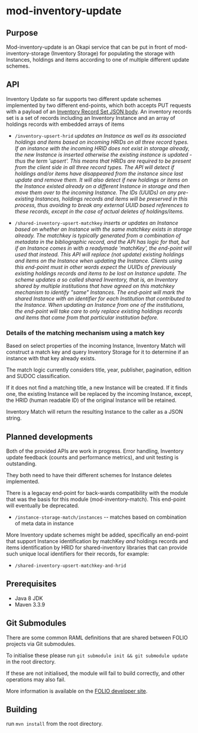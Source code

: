 # mod-inventory-update


## Purpose
Mod-inventory-update is an Okapi service that can be put in front of mod-inventory-storage (Inventory Storage) for populating the storage with Instances, holdings and items according to one of multiple different update schemes.


## API
Inventory Update so far supports two different update schemes implemented by two different end-points, which both accepts PUT requests with a payload of an [Inventory Record Set JSON body](ramls/InventoryRecordSet.json). An inventory records set is a set of records including an Inventory Instance and an array of holdings records with embedded arrays of items

* `/inventory-upsert-hrid`  _updates an Instance as well as its associated holdings and items based on incoming HRIDs on all three record types. If an instance with the incoming HRID does not exist in storage already, the new Instance is inserted otherwise the existing instance is updated - thus the term 'upsert'. This means that HRIDs are required to be present from the client side in all three record types. The API will detect if holdings and/or items have disappeared from the instance since last update and remove them. It will also detect if new holdings or items on the Instance existed already on a different Instance in storage and then move them over to the incoming Instance. The IDs (UUIDs) on any pre-existing Instances, holdings records and items will be preserved in this process, thus avoiding to break any external UUID based references to these records, except in the case of actual deletes of holdings/items._

* `/shared-inventory-upsert-matchkey`  _inserts or updates an Instance based on whether an Instance with the same matchkey  exists in storage already. The matchkey is typically generated from a combination of metadata in the bibliographic record, and the API has logic for that, but if an Instance comes in with a readymade 'matchKey', the end-point will used that instead. This API will replace (not update) existing holdings and items on the Instance when updating the Instance. Clients using this end-point must in other words expect the UUIDs of previously existing holdings records and items to be lost on Instance update. The scheme updates a so called shared Inventory, that is, an Inventory shared by multiple institutions that have agreed on this matchkey mechanism to identify "same" Instances. The end-point will mark the shared Instance with an identifier for each Institution that contributed to the Instance. When updating an Instance from one of the institutions, the end-point will take care to only replace existing holdings records and items that came from that particular institution before._

### Details of the matching mechanism using a match key
Based on select properties of the incoming Instance, Inventory Match will construct a match key and query Inventory
Storage for it to determine if an instance with that key already exists.

The match logic currently considers title, year, publisher, pagination, edition and SUDOC classification.

If it does not find a matching title, a new Instance will be created. If it finds one, the existing Instance will be
replaced by the incoming Instance, except, the HRID (human readable ID) of the original Instance will be retained.

Inventory Match will return the resulting Instance to the caller as a JSON string.

## Planned developments

Both of the provided APIs are work in progress. Error handling, Inventory update feedback (counts and performance metrics), and unit testing is outstanding.

They both need to have their different schemes for Instance deletes implemented.

There is a legacay end-point for back-wards compatibility with the module that was the basis for this module (mod-inventory-match). This end-point will eventually be deprecated.

* `/instance-storage-match/instances`  -- matches based on combination of meta data in instance

More Inventory update schemes might be added, specifically an end-point that support Instance identification by matchKey _and_ holdings records and items identification by HRID for shared-inventory libraries that can provide such unique local identifiers for their records, for example:

* `/shared-inventory-upsert-matchkey-and-hrid`


## Prerequisites

- Java 8 JDK
- Maven 3.3.9

## Git Submodules

There are some common RAML definitions that are shared between FOLIO projects via Git submodules.

To initialise these please run `git submodule init && git submodule update` in the root directory.

If these are not initialised, the module will fail to build correctly, and other operations may also fail.

More information is available on the [FOLIO developer site](https://dev.folio.org/guides/developer-setup/#update-git-submodules).

## Building

run `mvn install` from the root directory.

